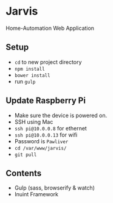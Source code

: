 # Jarvis
Home-Automation Web Application

## Setup
- ```cd``` to new project directory
- ```npm install```
- ```bower install```
- run ```gulp```

## Update Raspberry Pi
- Make sure the device is powered on.
- SSH using Mac 
- ```ssh pi@10.0.0.8``` for ethernet
- ```ssh pi@10.0.0.13``` for wifi
- Password is ```Pawliver```
- ```cd /var/www/jarvis/```
- ```git pull```

## Contents
- Gulp (sass, browserify & watch)
- Inuint Framework